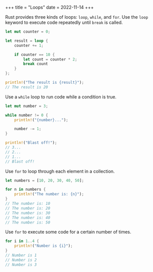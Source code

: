 +++
title = "Loops"
date = 2022-11-14
+++

Rust provides three kinds of loops: `loop`, `while`, and `for`. Use the `loop` keyword to execute code repeatedly until `break` is called.

```rust
let mut counter = 0;

let result = loop {
    counter += 1;

    if counter == 10 {
        let count = counter * 2;
        break count
    }
};

println!("The result is {result}");
// The result is 20
```

Use a `while` loop to run code while a condition is true.

```rust
let mut number = 3;

while number != 0 {
    println!("{number}...");

    number -= 1;
}

println!("Blast off!");
// 3...
// 2...
// 1...
// Blast off!
```

Use `for` to loop through each element in a collection.

```rust
let numbers = [10, 20, 30, 40, 50];

for n in numbers {
    println!("The number is: {n}");
}
// The number is: 10
// The number is: 20
// The number is: 30
// The number is: 40
// The number is: 50
```

Use `for` to execute some code for a certain number of times.

```rust
for i in 1..4 {
    println!("Number is {i}");
}
// Number is 1
// Number is 2
// Number is 3
```
